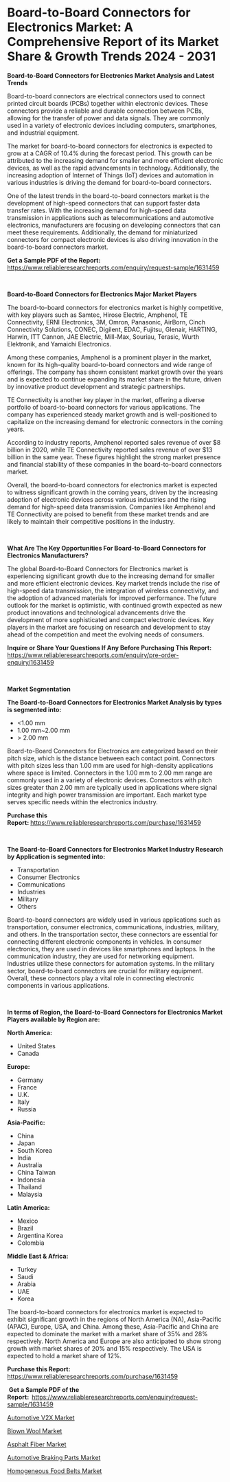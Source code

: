 <p><h1>Board-to-Board Connectors for Electronics Market: A Comprehensive Report of its Market Share & Growth Trends 2024 - 2031</h1></p><p><strong>Board-to-Board Connectors for Electronics Market Analysis and Latest Trends</strong></p>
<p><p>Board-to-board connectors are electrical connectors used to connect printed circuit boards (PCBs) together within electronic devices. These connectors provide a reliable and durable connection between PCBs, allowing for the transfer of power and data signals. They are commonly used in a variety of electronic devices including computers, smartphones, and industrial equipment.</p><p>The market for board-to-board connectors for electronics is expected to grow at a CAGR of 10.4% during the forecast period. This growth can be attributed to the increasing demand for smaller and more efficient electronic devices, as well as the rapid advancements in technology. Additionally, the increasing adoption of Internet of Things (IoT) devices and automation in various industries is driving the demand for board-to-board connectors.</p><p>One of the latest trends in the board-to-board connectors market is the development of high-speed connectors that can support faster data transfer rates. With the increasing demand for high-speed data transmission in applications such as telecommunications and automotive electronics, manufacturers are focusing on developing connectors that can meet these requirements. Additionally, the demand for miniaturized connectors for compact electronic devices is also driving innovation in the board-to-board connectors market.</p></p>
<p><strong>Get a Sample PDF of the Report:&nbsp;</strong> <a href="https://www.reliableresearchreports.com/enquiry/request-sample/1631459">https://www.reliableresearchreports.com/enquiry/request-sample/1631459</a></p>
<p>&nbsp;</p>
<p><strong>Board-to-Board Connectors for Electronics Major Market Players</strong></p>
<p><p>The board-to-board connectors for electronics market is highly competitive, with key players such as Samtec, Hirose Electric, Amphenol, TE Connectivity, ERNI Electronics, 3M, Omron, Panasonic, AirBorn, Cinch Connectivity Solutions, CONEC, Digilent, EDAC, Fujitsu, Glenair, HARTING, Harwin, ITT Cannon, JAE Electric, Mill-Max, Souriau, Terasic, Wurth Elektronik, and Yamaichi Electronics.</p><p>Among these companies, Amphenol is a prominent player in the market, known for its high-quality board-to-board connectors and wide range of offerings. The company has shown consistent market growth over the years and is expected to continue expanding its market share in the future, driven by innovative product development and strategic partnerships.</p><p>TE Connectivity is another key player in the market, offering a diverse portfolio of board-to-board connectors for various applications. The company has experienced steady market growth and is well-positioned to capitalize on the increasing demand for electronic connectors in the coming years.</p><p>According to industry reports, Amphenol reported sales revenue of over $8 billion in 2020, while TE Connectivity reported sales revenue of over $13 billion in the same year. These figures highlight the strong market presence and financial stability of these companies in the board-to-board connectors market.</p><p>Overall, the board-to-board connectors for electronics market is expected to witness significant growth in the coming years, driven by the increasing adoption of electronic devices across various industries and the rising demand for high-speed data transmission. Companies like Amphenol and TE Connectivity are poised to benefit from these market trends and are likely to maintain their competitive positions in the industry.</p></p>
<p>&nbsp;</p>
<p><strong>What Are The Key Opportunities For Board-to-Board Connectors for Electronics Manufacturers?</strong></p>
<p><p>The global Board-to-Board Connectors for Electronics market is experiencing significant growth due to the increasing demand for smaller and more efficient electronic devices. Key market trends include the rise of high-speed data transmission, the integration of wireless connectivity, and the adoption of advanced materials for improved performance. The future outlook for the market is optimistic, with continued growth expected as new product innovations and technological advancements drive the development of more sophisticated and compact electronic devices. Key players in the market are focusing on research and development to stay ahead of the competition and meet the evolving needs of consumers.</p></p>
<p><strong>Inquire or Share Your Questions If Any Before Purchasing This Report:</strong> <a href="https://www.reliableresearchreports.com/enquiry/pre-order-enquiry/1631459">https://www.reliableresearchreports.com/enquiry/pre-order-enquiry/1631459</a></p>
<p>&nbsp;</p>
<p><strong>Market Segmentation</strong></p>
<p><strong>The Board-to-Board Connectors for Electronics Market Analysis by types is segmented into:</strong></p>
<p><ul><li><1.00 mm</li><li>1.00 mm~2.00 mm</li><li>> 2.00 mm</li></ul></p>
<p><p>Board-to-Board Connectors for Electronics are categorized based on their pitch size, which is the distance between each contact point. Connectors with pitch sizes less than 1.00 mm are used for high-density applications where space is limited. Connectors in the 1.00 mm to 2.00 mm range are commonly used in a variety of electronic devices. Connectors with pitch sizes greater than 2.00 mm are typically used in applications where signal integrity and high power transmission are important. Each market type serves specific needs within the electronics industry.</p></p>
<p><strong>Purchase this Report:&nbsp;</strong><a href="https://www.reliableresearchreports.com/purchase/1631459">https://www.reliableresearchreports.com/purchase/1631459</a></p>
<p>&nbsp;</p>
<p><strong>The Board-to-Board Connectors for Electronics Market Industry Research by Application is segmented into:</strong></p>
<p><ul><li>Transportation</li><li>Consumer Electronics</li><li>Communications</li><li>Industries</li><li>Military</li><li>Others</li></ul></p>
<p><p>Board-to-board connectors are widely used in various applications such as transportation, consumer electronics, communications, industries, military, and others. In the transportation sector, these connectors are essential for connecting different electronic components in vehicles. In consumer electronics, they are used in devices like smartphones and laptops. In the communication industry, they are used for networking equipment. Industries utilize these connectors for automation systems. In the military sector, board-to-board connectors are crucial for military equipment. Overall, these connectors play a vital role in connecting electronic components in various applications.</p></p>
<p>&nbsp;</p>
<p><strong>In terms of Region, the Board-to-Board Connectors for Electronics Market Players available by Region are:</strong></p>
<p>
    <p> <strong> North America: </strong>
        <ul>
            <li>United States</li>
            <li>Canada</li>
        </ul>
        </p> 
    <p> <strong> Europe: </strong>
        <ul>
            <li>Germany</li>
            <li>France</li>
            <li>U.K.</li>
            <li>Italy</li>
            <li>Russia</li>
        </ul>
        </p> 
    <p> <strong> Asia-Pacific: </strong>
        <ul>
            <li>China</li>
            <li>Japan</li>
            <li>South Korea</li>
            <li>India</li>
            <li>Australia</li>
            <li>China Taiwan</li>
            <li>Indonesia</li>
            <li>Thailand</li>
            <li>Malaysia</li>
        </ul>
        </p> 
    <p> <strong> Latin America: </strong>
        <ul>
            <li>Mexico</li>
            <li>Brazil</li>
            <li>Argentina Korea</li>
            <li>Colombia</li>
        </ul>
        </p> 
    <p> <strong> Middle East & Africa: </strong>
        <ul>
            <li>Turkey</li>
            <li>Saudi</li>
            <li>Arabia</li>
            <li>UAE</li>
            <li>Korea</li>
        </ul>
    </p>
    </p>
<p><p>The board-to-board connectors for electronics market is expected to exhibit significant growth in the regions of North America (NA), Asia-Pacific (APAC), Europe, USA, and China. Among these, Asia-Pacific and China are expected to dominate the market with a market share of 35% and 28% respectively. North America and Europe are also anticipated to show strong growth with market shares of 20% and 15% respectively. The USA is expected to hold a market share of 12%.</p></p>
<p><strong>Purchase this Report: </strong><a href="https://www.reliableresearchreports.com/purchase/1631459">https://www.reliableresearchreports.com/purchase/1631459</a></p>
<p>&nbsp;<strong>Get a Sample PDF of the Report:&nbsp;&nbsp;</strong><a href="https://www.reliableresearchreports.com/enquiry/request-sample/1631459">https://www.reliableresearchreports.com/enquiry/request-sample/1631459</a></p>
<p><strong></strong></p>
<p><p><a href="https://gamy-alyssum-396.notion.site/Insights-into-Automotive-V2X-Market-Size-Analysing-Market-Share-Trends-and-Growth-from-2024-to-20-405b4a49c62c4aaba974dd33509481c4">Automotive V2X Market</a></p><p><a href="https://view.publitas.com/reportprime-1/global-blown-wool-market-size-and-market-trends-insights-and-projections-from-2024-to-2031/">Blown Wool Market</a></p><p><a href="https://view.publitas.com/reportprime-1/asphalt-fiber-market-size-reflecting-a-forecast-till-2031-market-by-type-by-application-and-by-geography/">Asphalt Fiber Market</a></p><p><a href="https://boundless-drawbridge-702.notion.site/Automotive-Braking-Parts-Market-Research-Report-Forecasted-for-Period-from-2024-2031-by-Market-Ty-5da0afac2bf042e095e7013a41fb2190">Automotive Braking Parts Market</a></p><p><a href="https://natural-crush-b99.notion.site/Homogeneous-Food-Belts-Market-Growth-Market-Trends-COVID-19-Impact-and-Forecasts-for-period-from--09aed598c6ea4553829a2e39040b7f8b">Homogeneous Food Belts Market</a></p></p>